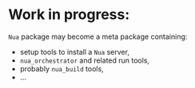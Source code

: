 # Work in progress:

`Nua` package may become a meta package containing:
  - setup tools to install a `Nua` server,
  - `nua_orchestrator` and related run tools,
  - probably `nua_build` tools,
  - ...

